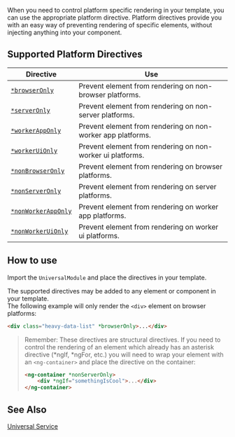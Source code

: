 When you need to control platform specific rendering in your template, you can use the appropriate platform directive.
Platform directives provide you with an easy way of preventing rendering of specific elements, without injecting anything into your component.

## Supported Platform Directives
|Directive|Use|
|---------|---|
| [`*browserOnly`     ](/directives/BrowserOnlyDirective.html) | Prevent element from rendering on non-browser platforms. |
| [`*serverOnly`      ](/directives/ServerOnlyDirective.html) | Prevent element from rendering on non-server platforms. |
| [`*workerAppOnly`   ](/directives/WorkerAppOnlyDirective.html) | Prevent element from rendering on non-worker app platforms. |
| [`*workerUiOnly`    ](/directives/WorkerUiOnlyDirective.html) | Prevent element from rendering on non-worker ui platforms. |
| [`*nonBrowserOnly`  ](/directives/NonBrowserOnlyDirective.html) | Prevent element from rendering on browser platforms. |
| [`*nonServerOnly`   ](/directives/NonServerOnlyDirective.html) | Prevent element from rendering on server platforms. |
| [`*nonWorkerAppOnly`](/directives/NonWorkerAppOnlyDirective.html) | Prevent element from rendering on worker app platforms. |
| [`*nonWorkerUiOnly` ](/directives/NonWorkerUiOnlyDirective.html) | Prevent element from rendering on worker ui platforms. |

## How to use
Import the `UniversalModule` and place the directives in your template.

The supported directives may be added to any element or component in your template.  
The following example will only render the `<div>` element on browser platforms:
```html
<div class="heavy-data-list" *browserOnly>...</div>
```

> Remember: These directives are structural directives. If you need to control the rendering of an element which already has an asterisk directive (*ngIf, *ngFor, etc.)  you will need to wrap your element with an `<ng-container>` and place the directive on the container:
> ```html
> <ng-container *nonServerOnly>
>     <div *ngIf="somethingIsCool">...</div>
> </ng-container>
> ```

## See Also
[Universal Service](universalservice.html)